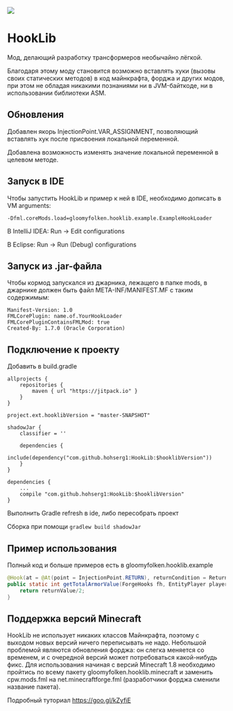 [![](https://jitpack.io/v/hohserg1/HookLib.svg)](https://jitpack.io/#hohserg1/HookLib)
# HookLib
Мод, делающий разработку трансформеров необычайно лёгкой.

Благодаря этому моду становится возможно вставлять хуки (вызовы своих статических методов) в код майнкрафта, форджа и других модов, при этом не обладая никакими познаниями ни в JVM-байткоде, ни в использовании библиотеки ASM.

## Обновления
Добавлен якорь InjectionPoint.VAR_ASSIGNMENT, позволяющий вставлять хук после присвоения локальной переменной.

Добавлена возможность изменять значение локальной переменной в целевом методе.

Запуск в IDE
-----------
Чтобы запустить HookLib и пример к ней в IDE, необходимо дописать в VM arguments: 
```
-Dfml.coreMods.load=gloomyfolken.hooklib.example.ExampleHookLoader
```
В IntelliJ IDEA: Run -> Edit configurations

В Eclipse: Run -> Run (Debug) configurations

Запуск из .jar-файла
--------------------
Чтобы кормод запускался из джарника, лежащего в папке mods, в джарнике должен быть файл META-INF/MANIFEST.MF с таким содержимым:
```
Manifest-Version: 1.0
FMLCorePlugin: name.of.YourHookLoader
FMLCorePluginContainsFMLMod: true
Created-By: 1.7.0 (Oracle Corporation)
```

Подключение к проекту
---------------------
Добавить в build.gradle
```
allprojects {
    repositories {
        maven { url "https://jitpack.io" }
    }
}

project.ext.hooklibVersion = "master-SNAPSHOT"

shadowJar {
    classifier = ''

    dependencies {
        include(dependency("com.github.hohserg1:HookLib:$hooklibVersion"))
    }
}

dependencies {
	...
    compile "com.github.hohserg1:HookLib:$hooklibVersion"
}
```
Выполнить Gradle refresh в ide, либо пересобрать проект

Сборка при помощи `gradlew build shadowJar`

Пример использования
-------------------
Полный код и больше примеров есть в gloomyfolken.hooklib.example
```java
@Hook(at = @At(point = InjectionPoint.RETURN), returnCondition = ReturnCondition.ALWAYS)
public static int getTotalArmorValue(ForgeHooks fh, EntityPlayer player, @ReturnValue int returnValue) {
    return returnValue/2;
}
```

Поддержка версий Minecraft
--------------------------
HookLib не использует никаких классов Майнкрафта, поэтому с выходом новых версий ничего переписывать не надо. Небольшой проблемой являются обновления форджа: он слегка меняется со временем, и с очередной версий может потребоваться какой-нибудь фикс. Для использования начиная с версий Minecraft 1.8 необходимо пройтись по всему пакету gloomyfolken.hooklib.minecraft и заменить cpw.mods.fml на net.minecraftforge.fml (разработчики форджа сменили название пакета).

Подробный туториал
https://goo.gl/kZyfiE
